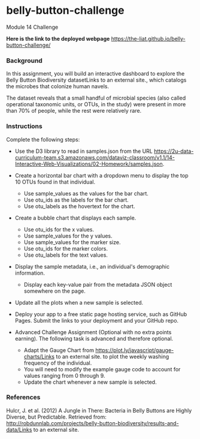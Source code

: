 # belly-button-challenge
Module 14 Challenge

**Here is the link to the deployed webpage** 
https://the-liat.github.io/belly-button-challenge/

### Background
In this assignment, you will build an interactive dashboard to explore the Belly Button Biodiversity datasetLinks to an external site., which catalogs the microbes that colonize human navels.

The dataset reveals that a small handful of microbial species (also called operational taxonomic units, or OTUs, in the study) were present in more than 70% of people, while the rest were relatively rare.

### Instructions
Complete the following steps:

* Use the D3 library to read in samples.json from the URL https://2u-data-curriculum-team.s3.amazonaws.com/dataviz-classroom/v1.1/14-Interactive-Web-Visualizations/02-Homework/samples.json.
* Create a horizontal bar chart with a dropdown menu to display the top 10 OTUs found in that individual.
  - Use sample_values as the values for the bar chart.
  - Use otu_ids as the labels for the bar chart.
  - Use otu_labels as the hovertext for the chart.

* Create a bubble chart that displays each sample.
  - Use otu_ids for the x values.
  - Use sample_values for the y values.
  - Use sample_values for the marker size.
  - Use otu_ids for the marker colors.
  - Use otu_labels for the text values.

* Display the sample metadata, i.e., an individual's demographic information.
  - Display each key-value pair from the metadata JSON object somewhere on the page.

* Update all the plots when a new sample is selected. 

* Deploy your app to a free static page hosting service, such as GitHub Pages. Submit the links to your deployment and your GitHub repo. 

* Advanced Challenge Assignment (Optional with no extra points earning). The following task is advanced and therefore optional.
  - Adapt the Gauge Chart from https://plot.ly/javascript/gauge-charts/Links to an external site. to plot the weekly washing frequency of the individual.
  - You will need to modify the example gauge code to account for values ranging from 0 through 9.
  - Update the chart whenever a new sample is selected.

### References
Hulcr, J. et al. (2012) A Jungle in There: Bacteria in Belly Buttons are Highly Diverse, but Predictable. Retrieved from: http://robdunnlab.com/projects/belly-button-biodiversity/results-and-data/Links to an external site.
